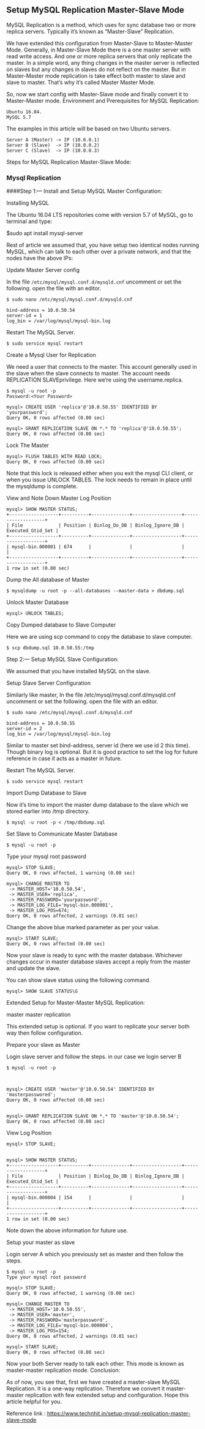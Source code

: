 ## Setup MySQL Replication Master-Slave Mode

MySQL Replication is a method, which uses for sync database two or more replica servers. Typically it’s known as “Master-Slave” Replication.

We have extended this configuration from Master-Slave to Master-Master Mode. Generally, in Master-Slave Mode there is a one master server with read write access. And one or more replica servers that only replicate the master. In a simple word, any thing changes in the master server is reflected on slaves but any changes in slaves do not reflect on the master. But in Master-Master mode replication is take effect both master to slave and slave to master. That’s why it’s called Master Master Mode.

So, now we start config with Master-Slave mode and finally convert it to Master-Master mode.
Environment and Prerequisites for MySQL Replication: 

    Ubuntu 16.04.
    MySQL 5.7

The examples in this article will be based on two Ubuntu servers.

    Server A (Master) -> IP (10.0.0.1)
    Server B (Slave)  -> IP (10.0.0.2)
    Server C (Slave)  -> IP (10.0.0.3)

Steps for MySQL Replication Master-Slave Mode: 

### Mysql Replication


####Step 1:— Install and Setup MySQL Master Configuration:

Installing MySQL

The Ubuntu 16.04 LTS repositories come with version 5.7 of MySQL, go to terminal and type:

$sudo apt install mysql-server

Rest of article we assumed that, you have setup two identical nodes running MySQL, which can talk to each other over a private network, and that the nodes have the above IPs:

Update Master Server config

In the file `/etc/mysql/mysql.conf.d/mysqld.cnf` uncomment or set the following. open the file with an editor.

    $ sudo nano /etc/mysql/mysql.conf.d/mysqld.cnf

    bind-address = 10.0.50.54
    server-id = 1
    log_bin = /var/log/mysql/mysql-bin.log

Restart The MySQL Server.

    $ sudo service mysql restart

Create a Mysql User for Replication

We need a user that connects to the master. This account generally used in the slave when the slave connects to master. The account needs REPLICATION SLAVEprivilege. Here we’re using the username.replica.

    $ mysql -u root -p
    Password:<Your Password>

    mysql> CREATE USER 'replica'@'10.0.50.55' IDENTIFIED BY 'yourpassword';
    Query OK, 0 rows affected (0.00 sec)

    mysql> GRANT REPLICATION SLAVE ON *.* TO 'replica'@'10.0.50.55';
    Query OK, 0 rows affected (0.00 sec)

Lock The Master

    mysql> FLUSH TABLES WITH READ LOCK;
    Query OK, 0 rows affected (0.00 sec)

Note that this lock is released either when you exit the mysql CLI client, or when you issue UNLOCK TABLES. The lock needs to remain in place until the mysqldump  is complete.

View and Note Down Master Log Position

    mysql> SHOW MASTER STATUS;
    +------------------+----------+--------------+------------------+-------------------+
    | File             | Position | Binlog_Do_DB | Binlog_Ignore_DB | Executed_Gtid_Set |
    +------------------+----------+--------------+------------------+-------------------+
    | mysql-bin.000001 | 674      |              |                  |                   |
    +------------------+----------+--------------+------------------+-------------------+
    1 row in set (0.00 sec)

Dump the All database of Master

    $ mysqldump -u root -p --all-databases --master-data > dbdump.sql

Unlock Master Database

    mysql> UNLOCK TABLES;

Copy Dumped database to Slave Computer

Here we are using scp command to copy the database to slave computer.

    $ scp dbdump.sql 10.0.50.55:/tmp

Step 2:— Setup MySQL Slave Configuration: 

We assumed that you have installed MySQL on the slave.

Setup Slave Server Configuration

Similarly like master, In the file /etc/mysql/mysql.conf.d/mysqld.cnf uncomment or set the following. open the file with an editor.

    $ sudo nano /etc/mysql/mysql.conf.d/mysqld.cnf

    bind-address = 10.0.50.55
    server-id = 2
    log_bin = /var/log/mysql/mysql-bin.log

Similar to master set bind-address, server id (here we use id 2 this time). Though binary log is optional. But it is good practice to set the log for future reference in case it acts as a master in future.

Restart The MySQL Server.

    $ sudo service mysql restart

Import Dump Database to Slave

Now it’s time to import the master dump database to the slave which we stored earlier into /tmp directory.

    $ mysql -u root -p < /tmp/dbdump.sql

Set Slave to Communicate Master Database

    $ mysql -u root -p

Type your mysql root password

    mysql> STOP SLAVE;
    Query OK, 0 rows affected, 1 warning (0.00 sec)

    mysql> CHANGE MASTER TO
     -> MASTER_HOST='10.0.50.54',
     -> MASTER_USER='replica',
     -> MASTER_PASSWORD='yourpassword',
     -> MASTER_LOG_FILE='mysql-bin.000001',
     -> MASTER_LOG_POS=674;
    Query OK, 0 rows affected, 2 warnings (0.01 sec)

Change the above blue marked parameter as per your value.

    mysql> START SLAVE;
    Query OK, 0 rows affected (0.00 sec)

Now your slave is ready to sync with the master database. Whichever changes occur in master database slaves accept a reply from the master and update the slave.

You can show slave status using the following command.

    mysql> SHOW SLAVE STATUS\G

Extended Setup for Master-Master MySQL Replication:

master master replication

This extended setup is optional. If you want to replicate your server both way then follow configuration.

Prepare your slave as Master 

Login slave server and follow the steps. in our case we login server B

    $ mysql -u root -p



    mysql> CREATE USER 'master'@'10.0.50.54' IDENTIFIED BY 'masterpasswored';
    Query OK, 0 rows affected (0.00 sec)


    mysql> GRANT REPLICATION SLAVE ON *.* TO 'master'@'10.0.50.54';
    Query OK, 0 rows affected (0.00 sec)

View Log Position

    mysql> STOP SLAVE;


    mysql> SHOW MASTER STATUS;
    +------------------+----------+--------------+------------------+-------------------+
    | File             | Position | Binlog_Do_DB | Binlog_Ignore_DB | Executed_Gtid_Set |
    +------------------+----------+--------------+------------------+-------------------+
    | mysql-bin.000004 | 154      |              |                  |                   |
    +------------------+----------+--------------+------------------+-------------------+
    1 row in set (0.00 sec)

Note down the above information for future use.

Setup your master as slave

Login server A which you previously set as master and then follow the steps.

    $ mysql -u root -p 
    Type your mysql root password

    mysql> STOP SLAVE;
    Query OK, 0 rows affected, 1 warning (0.00 sec)

    mysql> CHANGE MASTER TO
     -> MASTER_HOST='10.0.50.55',
     -> MASTER_USER='master',
     -> MASTER_PASSWORD='masterpassword',
     -> MASTER_LOG_FILE='mysql-bin.000004',
     -> MASTER_LOG_POS=154;
    Query OK, 0 rows affected, 2 warnings (0.01 sec)

    mysql> START SLAVE;
    Query OK, 0 rows affected (0.00 sec)

Now your both Server ready to talk each other. This mode is known as master-master replication mode.
Conclusion:

As of now, you see that, first we have created a master-slave MySQL Replication. It is a one-way replication. Therefore we convert it master-master replication with few extended setup and configuration. Hope this article helpful for you.

Reference link : https://www.technhit.in/setup-mysql-replication-master-slave-mode
